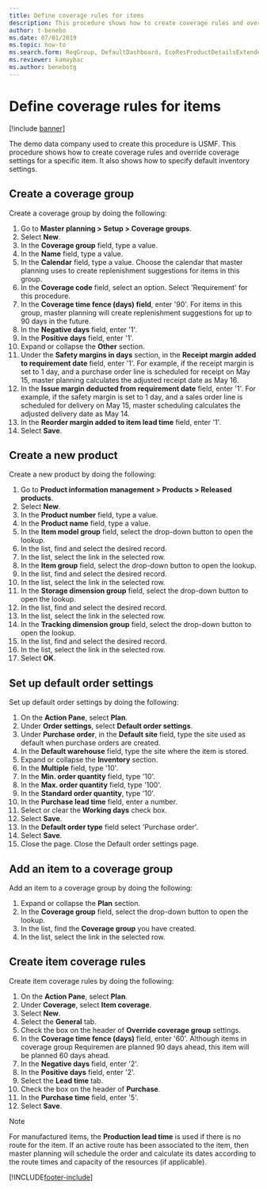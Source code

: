 ```yaml
--- 
title: Define coverage rules for items
description: This procedure shows how to create coverage rules and override coverage settings for a specific item. It also shows how to specify default inventory settings.
author: t-benebo
ms.date: 07/01/2019
ms.topic: how-to 
ms.search.form: ReqGroup, DefaultDashboard, EcoResProductDetailsExtended, EcoResProductCreate, InventItemOrderSetup, ReqItemTable   
ms.reviewer: kamaybac
ms.author: benebotg
---
```

# Define coverage rules for items

[!include [banner](../../includes/banner.md)]

The demo data company used to create this procedure is USMF. This procedure shows how to create coverage rules and override coverage settings for a specific item. It also shows how to specify default inventory settings.

## Create a coverage group

Create a coverage group by doing the following:

1. Go to **Master planning > Setup > Coverage groups**.
1. Select **New**.
1. In the **Coverage group** field, type a value.
1. In the **Name** field, type a value.
1. In the **Calendar** field, type a value. Choose the calendar that master planning uses to create replenishment suggestions for items in this group.  
1. In the **Coverage code** field, select an option. Select 'Requirement' for this procedure.  
1. In the **Coverage time fence (days) field**, enter '90'. For items in this group, master planning will create replenishment suggestions for up to 90 days in the future.  
1. In the **Negative days** field, enter '1'.
1. In the **Positive days** field, enter '1'.
1. Expand or collapse the **Other** section.
1. Under the **Safety margins in days** section, in the **Receipt margin added to requirement date** field, enter '1'. For example, if the receipt margin is set to 1 day, and a purchase order line is scheduled for receipt on May 15, master planning calculates the adjusted receipt date as May 16.
1. In the **Issue margin deducted from requirement date** field, enter '1'. For example, if the safety margin is set to 1 day, and a sales order line is scheduled for delivery on May 15, master scheduling calculates the adjusted delivery date as May 14.  
1. In the **Reorder margin added to item lead time** field, enter '1'.
1. Select **Save**.

## Create a new product

Create a new product by doing the following:

1. Go to **Product information management > Products > Released products**.
1. Select **New**.
1. In the **Product number** field, type a value.
1. In the **Product name** field, type a value.
1. In the **Item model group** field, select the drop-down button to open the lookup.
1. In the list, find and select the desired record.
1. In the list, select the link in the selected row.
1. In the **Item group** field, select the drop-down button to open the lookup.
1. In the list, find and select the desired record.
1. In the list, select the link in the selected row.
1. In the **Storage dimension group** field, select the drop-down button to open the lookup.
1. In the list, find and select the desired record.
1. In the list, select the link in the selected row.
1. In the **Tracking dimension group** field, select the drop-down button to open the lookup.
1. In the list, find and select the desired record.
1. In the list, select the link in the selected row.
1. Select **OK**.

## Set up default order settings

Set up default order settings by doing the following:

1. On the **Action Pane**, select **Plan**.
1. Under **Order settings**, select **Default order settings**.
1. Under **Purchase order**, in the **Default site** field, type the site used as default when purchase orders are created.
1. In the **Default warehouse** field, type the site where the item is stored.
1. Expand or collapse the **Inventory** section.
1. In the **Multiple** field, type '10'.
1. In the **Min. order quantity** field, type '10'.
1. In the **Max. order quantity** field, type '100'.
1. In the **Standard order quantity**, type '10'.
1. In the **Purchase lead time** field, enter a number.
1. Select or clear the **Working days** check box.
1. Select **Save**.
1. In the **Default order type** field select 'Purchase order'.
1. Select **Save**.
1. Close the page. Close the Default order settings page.  

## Add an item to a coverage group

Add an item to a coverage group by doing the following:

1. Expand or collapse the **Plan** section.
1. In the **Coverage group** field, select the drop-down button to open the lookup.
1. In the list, find the **Coverage group** you have created.
1. In the list, select the link in the selected row.

## Create item coverage rules

Create item coverage rules by doing the following:

1. On the **Action Pane**, select **Plan**.
1. Under **Coverage**, select **Item coverage**.
1. Select **New**.
1. Select the **General** tab.
1. Check the box on the header of **Override coverage group** settings.
1. In the **Coverage time fence (days)** field, enter '60'. Although items in coverage group Requiremen are planned 90 days ahead, this item will be planned 60 days ahead.  
1. In the **Negative days** field, enter '2'.
1. In the **Positive days** field, enter '2'.
1. Select the **Lead time** tab.
1. Check the box on the header of **Purchase**.
1. In the **Purchase time** field, enter '5'.
1. Select **Save**.

> [!NOTE]
> For manufactured items, the **Production lead time** is used if there is no route for the item. If an active route has been associated to the item, then master planning will schedule the order and calculate its dates according to the route times and capacity of the resources (if applicable).

[!INCLUDE[footer-include](../../../includes/footer-banner.md)]
